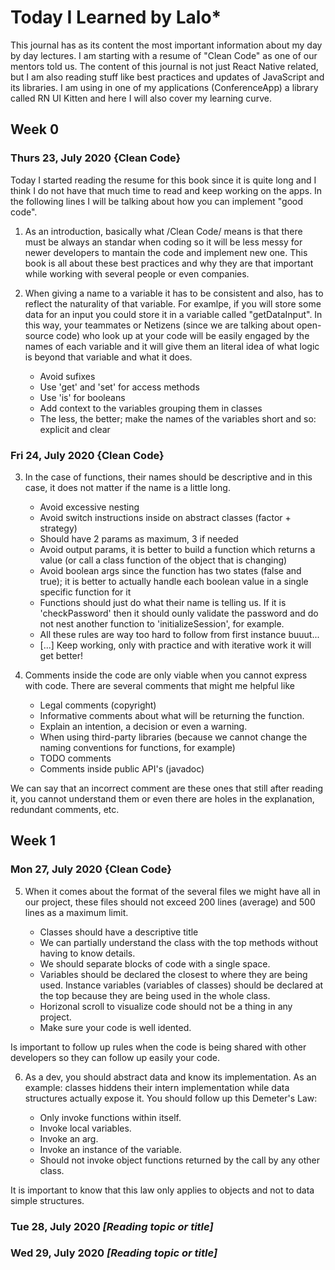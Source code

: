 # Today I Learned by Lalo\*

This journal has as its content the most important information about my day by day lectures. I am starting with a resume of "Clean Code" as one of our mentors told us. The content of this journal is not just React Native related, but I am also reading stuff like best practices and updates of JavaScript and its libraries. I am using in one of my applications (ConferenceApp) a library called RN UI Kitten and here I will also cover my learning curve.

## Week 0

### Thurs 23, July 2020 {Clean Code}

Today I started reading the resume for this book since it is quite long and I think I do not have that much time to read and keep working on the apps.
In the following lines I will be talking about how you can implement "good code".

1. As an introduction, basically what /Clean Code/ means is that there must be always an standar when coding so it will be less messy for newer developers to mantain the code and implement new one. This book is all about these best practices and why they are that important while working with several people or even companies.

2. When giving a name to a variable it has to be consistent and also, has to reflect the naturality of that variable. For examlpe, if you will store some data for an input you could store it in a variable called "getDataInput". In this way, your teammates or Netizens (since we are talking about open-source code) who look up at your code will be easily engaged by the names of each variable and it will give them an literal idea of what logic is beyond that variable and what it does.

   - Avoid sufixes
   - Use 'get' and 'set' for access methods
   - Use 'is' for booleans
   - Add context to the variables grouping them in classes
   - The less, the better; make the names of the variables short and so: explicit and clear

### Fri 24, July 2020 {Clean Code}

3. In the case of functions, their names should be descriptive and in this case, it does not matter if the name is a little long.

   - Avoid excessive nesting
   - Avoid switch instructions inside on abstract classes (factor + strategy)
   - Should have 2 params as maximum, 3 if needed
   - Avoid output params, it is better to build a function which returns a value (or call a class function of the object that is changing)
   - Avoid boolean args since the function has two states (false and true); it is better to actually handle each boolean value in a single specific function for it
   - Functions should just do what their name is telling us. If it is 'checkPassword' then it should ounly validate the password and do not nest another function to 'initializeSession', for example.
   - All these rules are way too hard to follow from first instance buuut...
   - [...] Keep working, only with practice and with iterative work it will get better!

4. Comments inside the code are only viable when you cannot express with code. There are several comments that might me helpful like

   - Legal comments (copyright)
   - Informative comments about what will be returning the function.
   - Explain an intention, a decision or even a warning.
   - When using third-party libraries (because we cannot change the naming conventions for functions, for example)
   - TODO comments
   - Comments inside public API's (javadoc)

We can say that an incorrect comment are these ones that still after reading it, you cannot understand them or even there are holes in the explanation, redundant comments, etc.

## Week 1

### Mon 27, July 2020 {Clean Code}

5. When it comes about the format of the several files we might have all in our project, these files should not exceed 200 lines (average) and 500 lines as a maximum limit. 

   - Classes should have a descriptive title
   - We can partially understand the class with the top methods without having to know details.
   - We should separate blocks of code with a single space.
   - Variables should be declared the closest to where they are being used. Instance variables (variables of classes) should be declared at the top because they are being used in the whole class.
   - Horizonal scroll to visualize code should not be a thing in any project.
   - Make sure your code is well idented.

Is important to follow up rules when the code is being shared with other developers so they can follow up easily your code.

6. As a dev, you should abstract data and know its implementation. As an example: classes hiddens their intern implementation while data structures actually expose it. You should follow up this Demeter's Law:

   - Only invoke functions within itself.
   - Invoke local variables.
   - Invoke an arg.
   - Invoke an instance of the variable.
   - Should not invoke object functions returned by the call by any other class.

It is important to know that this law only applies to objects and not to data simple structures. 

### Tue 28, July 2020 _[Reading topic or title]_

### Wed 29, July 2020 _[Reading topic or title]_
